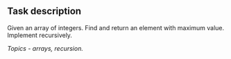 ## Task description ##

Given an array of integers. Find and return an element with maximum value. Implement recursively.

*Topics - arrays, recursion.*
